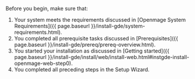 Before you begin, make sure that:

1.  Your system meets the requirements discussed in [Openmage System Requirements]({{ page.baseurl }}/install-gde/system-requirements.html).
1.  You completed all prerequisite tasks discussed in [Prerequisites]({{ page.baseurl }}/install-gde/prereq/prereq-overview.html).
1.  You started your installation as discussed in [Getting started]({{ page.baseurl }}/install-gde/install/web/install-web.html#instgde-install-openmage-web-step0).
1.  You completed all preceding steps in the Setup Wizard.
